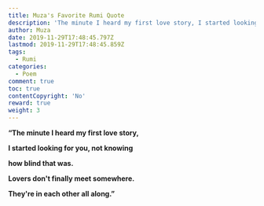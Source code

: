 ```yaml
---
title: Muza's Favorite Rumi Quote
description: 'The minute I heard my first love story, I started looking for you.'
author: Muza
date: 2019-11-29T17:48:45.797Z
lastmod: 2019-11-29T17:48:45.859Z
tags:
  - Rumi
categories:
  - Poem
comment: true
toc: true
contentCopyright: 'No'
reward: true
weight: 3
---
```

**“The minute I heard my first love story,**

**I started looking for you, not knowing**

**how blind that was.**

**Lovers don't finally meet somewhere.**

**They're in each other all along.”**
